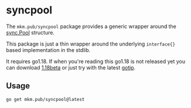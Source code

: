 # syncpool
The `mkm.pub/syncpool` package provides a generic wrapper around the [sync.Pool](https://pkg.go.dev/sync#Pool) structure.

This package is just a thin wrapper around the underlying `interface{}` based implementation in the stdlib. 

It requires go1.18. If when you're reading this go1.18 is not released yet you can download [1.18beta](https://go.dev/blog/go1.18beta1) or just try with the latest [gotip](https://pkg.go.dev/golang.org/dl/gotip).

## Usage

```bash
go get mkm.pub/syncpool@latest
```

